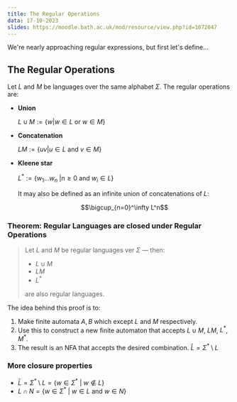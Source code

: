 ```yaml
---
title: The Regular Operations
data: 17-10-2023
slides: https://moodle.bath.ac.uk/mod/resource/view.php?id=1072047
---
```


We're nearly approaching regular expressions, but first let's define...

## The Regular Operations

Let $L$ and $M$ be languages over the same alphabet $\Sigma$.
The regular operations are:
* **Union**
    
    $L\cup M := \left\{w | w \in L \text{ or } w \in M\right\}$

* **Concatenation**

    $LM := \left\{uv | u \in L \text{ and } v \in M\right\}$

* **Kleene star**

    $L^\ast := \left\{w_1\dots w_n\ | n \geq 0 \text{ and } w_i \in L\right\}$

    It may also be defined as an infinite union of concatenations of $L$:

    $$\bigcup_{n=0}^\infty L^n$$

### Theorem: Regular Languages are closed under Regular Operations

> Let $L$ and $M$ be regular languages ver $\Sigma$ &mdash; then:
> * $L \cup M$
> * $LM$
> * $L^\ast$
>
> are also regular languages.

The idea behind this proof is to:
1. Make finite automata $A, B$ which except $L$ and $M$ respectively.
2. Use this to construct a new finite automaton that accepts $L \cup M$, $LM$, $L^\ast$, $M^\ast$.
3. The result is an NFA that accepts the desired combination.
$\bar L = \Sigma^\ast \setminus L$
### More closure properties

* $\bar L = \Sigma^\ast \setminus L = \{w \in \Sigma^\ast\ |\ w \notin L\}$ 
* $L \cap N = \{w \in \Sigma^\ast\ |\ w \in L \text{ and } w \in N \}$